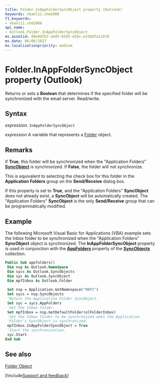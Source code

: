 ```yaml
---
title: Folder.InAppFolderSyncObject property (Outlook)
keywords: vbaol11.chm2008
f1_keywords:
- vbaol11.chm2008
api_name:
- Outlook.Folder.InAppFolderSyncObject
ms.assetid: d9e94fb7-add5-65d5-d2bc-e23bdfa11078
ms.date: 06/08/2017
ms.localizationpriority: medium
---
```



# Folder.InAppFolderSyncObject property (Outlook)

Returns or sets a **Boolean** that determines if the specified folder will be synchronized with the email server. Read/write.


## Syntax

_expression_. `InAppFolderSyncObject`

_expression_ A variable that represents a [Folder](Outlook.Folder.md) object.


## Remarks

If **True**, this folder will be synchronized when the "Application Folders" **[SyncObject](Outlook.SyncObject.md)** is synchronized. If **False**, the folder will not synchronize.

This is equivalent to selecting the check box for this folder in the **Application Folders** group on the **Send/Receive** dialog box.

If this property is set to **True**, and the "Application Folders" **SyncObject** does not already exist, a **SyncObject** will be automatically created. The "Application Folders" **SyncObject** is the only **Send/Receive** group that can be programmatically modified.


## Example

The following Microsoft Visual Basic for Applications (VBA) example sets the Inbox folder to be synchronized when the "Application Folders" **SyncObject** object is synchronized. The **InAppFolderSyncObject** property is used in conjunction with the **[AppFolders](Outlook.SyncObjects.AppFolders.md)** property of the **[SyncObjects](Outlook.SyncObjects.md)** collection.


```vb
Public Sub appfolders() 
 Dim nsp As Outlook.NameSpace 
 Dim sycs As Outlook.SyncObjects 
 Dim syc As Outlook.SyncObject 
 Dim mpfInbox As Outlook.Folder 
 
 Set nsp = Application.GetNamespace("MAPI") 
 Set sycs = nsp.SyncObjects 
 'Return the Application Folder SyncObject. 
 Set syc = sycs.AppFolders 
 'Get the Inbox folder. 
 Set mpfInbox = nsp.GetDefaultFolder(olFolderInbox) 
 'Set the Inbox folder to be synchronized when the Application 
 'Folder's SyncObject is synchronized. 
 mpfInbox.InAppFolderSyncObject = True 
 'Start the synchronization. 
 syc.Start 
End Sub
```


## See also


[Folder Object](Outlook.Folder.md)

[!include[Support and feedback](~/includes/feedback-boilerplate.md)]